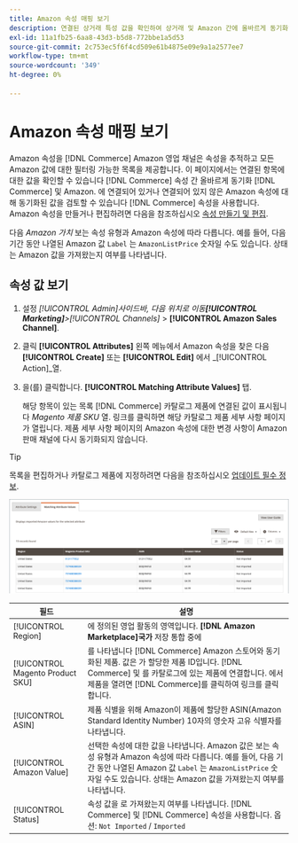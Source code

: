 ```yaml
---
title: Amazon 속성 매핑 보기
description: 연결된 상거래 특성 값을 확인하여 상거래 및 Amazon 간에 올바르게 동기화하십시오.
exl-id: 11a1fb25-6aa8-43d3-b5d8-772bbe1a5d53
source-git-commit: 2c753ec5f6f4cd509e61b4875e09e9a1a2577ee7
workflow-type: tm+mt
source-wordcount: '349'
ht-degree: 0%

---
```


# Amazon 속성 매핑 보기

Amazon 속성을 [!DNL Commerce] Amazon 영업 채널은 속성을 추적하고 모든 Amazon 값에 대한 필터링 가능한 목록을 제공합니다. 이 페이지에서는 연결된 항목에 대한 값을 확인할 수 있습니다 [!DNL Commerce] 속성 간 올바르게 동기화 [!DNL Commerce] 및 Amazon. 에 연결되어 있거나 연결되어 있지 않은 Amazon 속성에 대해 동기화된 값을 검토할 수 있습니다 [!DNL Commerce] 속성을 사용합니다. Amazon 속성을 만들거나 편집하려면 다음을 참조하십시오 [속성 만들기 및 편집](./creating-attributes.md).

다음 _Amazon 가치_ 보는 속성 유형과 Amazon 속성에 따라 다릅니다. 예를 들어, 다음 기간 동안 나열된 Amazon 값 `Label` 는 `AmazonListPrice` 숫자일 수도 있습니다. 상태는 Amazon 값을 가져왔는지 여부를 나타냅니다.

## 속성 값 보기

1. 설정 _[!UICONTROL Admin]_사이드바, 다음 위치로 이동&#x200B;**[!UICONTROL Marketing]**>_[!UICONTROL Channels]_ > **[!UICONTROL Amazon Sales Channel]**.

1. 클릭 **[!UICONTROL Attributes]** 왼쪽 메뉴에서 Amazon 속성을 찾은 다음 **[!UICONTROL Create]** 또는 **[!UICONTROL Edit]** 에서 _[!UICONTROL Action]_열.

1. 을(를) 클릭합니다. **[!UICONTROL Matching Attribute Values]** 탭.

   해당 항목이 있는 목록 [!DNL Commerce] 카탈로그 제품에 연결된 값이 표시됩니다 _Magento 제품 SKU_ 열. 링크를 클릭하면 해당 카탈로그 제품 세부 사항 페이지가 열립니다. 제품 세부 사항 페이지의 Amazon 속성에 대한 변경 사항이 Amazon 판매 채널에 다시 동기화되지 않습니다.

>[!TIP]
>목록을 편집하거나 카탈로그 제품에 지정하려면 다음을 참조하십시오 [업데이트 필수 정보](./amazon-manually-update-incomplete-listing.md).

![속성 값 보기](assets/amazon-managing-attribute-values.png)

| 필드 | 설명 |
|--- |--- |
| [!UICONTROL Region] | 에 정의된 영업 활동의 영역입니다. **[!DNL Amazon Marketplace]국가** 저장 통합 중에 |
| [!UICONTROL Magento Product SKU] | 를 나타냅니다 [!DNL Commerce] Amazon 스토어와 동기화된 제품. 값은 가 할당한 제품 ID입니다. [!DNL Commerce] 및 를 카탈로그에 있는 제품에 연결합니다. 에서 제품을 열려면 [!DNL Commerce]를 클릭하여 링크를 클릭합니다. |
| [!UICONTROL ASIN] | 제품 식별을 위해 Amazon이 제품에 할당한 ASIN(Amazon Standard Identity Number) 10자의 영숫자 고유 식별자를 나타냅니다. |
| [!UICONTROL Amazon Value] | 선택한 속성에 대한 값을 나타냅니다. Amazon 값은 보는 속성 유형과 Amazon 속성에 따라 다릅니다. 예를 들어, 다음 기간 동안 나열된 Amazon 값 `Label` 는 `AmazonListPrice` 숫자일 수도 있습니다. 상태는 Amazon 값을 가져왔는지 여부를 나타냅니다. |
| [!UICONTROL Status] | 속성 값을 로 가져왔는지 여부를 나타냅니다. [!DNL Commerce] 및 [!DNL Commerce] 속성을 사용합니다. 옵션: `Not Imported` / `Imported` |
